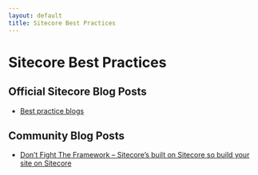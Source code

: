 ```yaml
---
layout: default
title: Sitecore Best Practices
---
```


# Sitecore Best Practices

## Official Sitecore Blog Posts
* [Best practice blogs](https://www.sitecore.net/learn/blogs/best-practice-blogs)

## Community Blog Posts

* [Don’t Fight The Framework – Sitecore’s built on Sitecore so build your site on Sitecore](http://cardinalcore.co.uk/2014/07/22/dont-fight-the-framework-pt-i-sitecore/)
